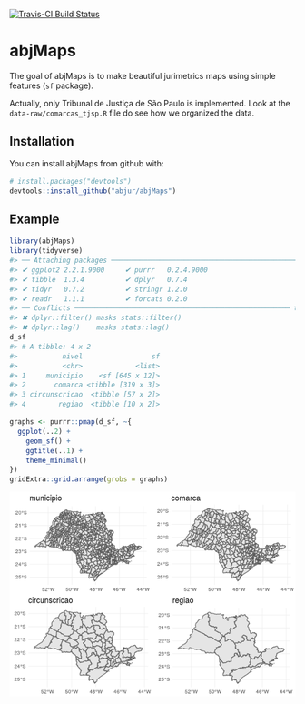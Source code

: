 
[![Travis-CI Build Status](https://travis-ci.org/abjur/abjMaps.svg?branch=master)](https://travis-ci.org/abjur/abjMaps)

abjMaps
=======

The goal of abjMaps is to make beautiful jurimetrics maps using simple features (`sf` package).

Actually, only Tribunal de Justiça de São Paulo is implemented. Look at the `data-raw/comarcas_tjsp.R` file do see how we organized the data.

Installation
------------

You can install abjMaps from github with:

``` r
# install.packages("devtools")
devtools::install_github("abjur/abjMaps")
```

Example
-------

``` r
library(abjMaps)
library(tidyverse)
#> ── Attaching packages ────────────────────────────────────────────────── tidyverse 1.2.1 ──
#> ✔ ggplot2 2.2.1.9000     ✔ purrr   0.2.4.9000
#> ✔ tibble  1.3.4          ✔ dplyr   0.7.4     
#> ✔ tidyr   0.7.2          ✔ stringr 1.2.0     
#> ✔ readr   1.1.1          ✔ forcats 0.2.0
#> ── Conflicts ───────────────────────────────────────────────────── tidyverse_conflicts() ──
#> ✖ dplyr::filter() masks stats::filter()
#> ✖ dplyr::lag()    masks stats::lag()
d_sf
#> # A tibble: 4 x 2
#>           nivel                 sf
#>           <chr>             <list>
#> 1     municipio    <sf [645 x 12]>
#> 2       comarca <tibble [319 x 3]>
#> 3 circunscricao  <tibble [57 x 2]>
#> 4        regiao  <tibble [10 x 2]>
```

``` r
graphs <- purrr::pmap(d_sf, ~{
  ggplot(..2) +        
    geom_sf() +       
    ggtitle(..1) +     
    theme_minimal() 
})
gridExtra::grid.arrange(grobs = graphs)
```

![](README-fig-1.png)
